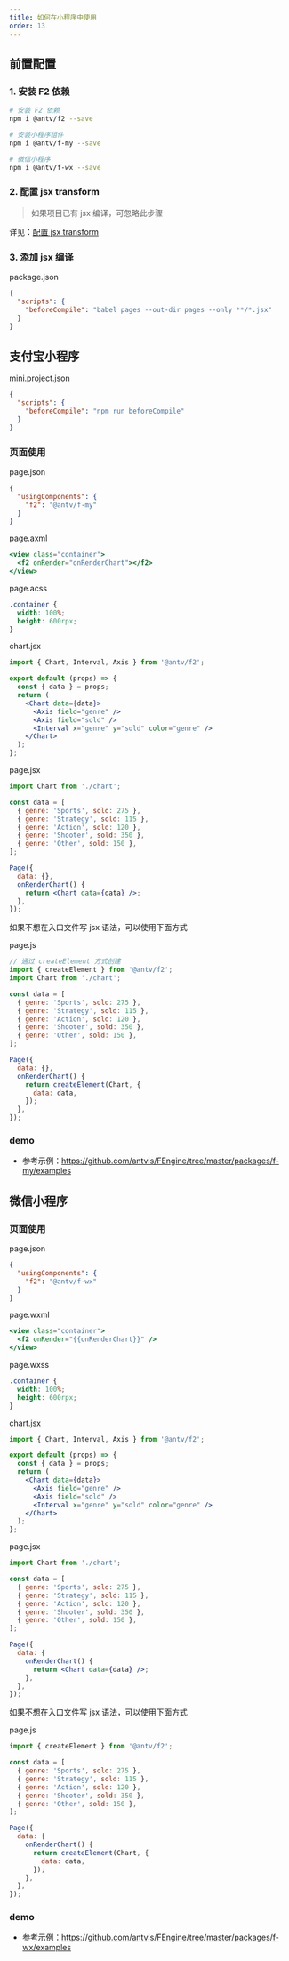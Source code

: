 ```yaml
---
title: 如何在小程序中使用
order: 13
---
```


## 前置配置

### 1. 安装 F2 依赖

```bash
# 安装 F2 依赖
npm i @antv/f2 --save

# 安装小程序组件
npm i @antv/f-my --save

# 微信小程序
npm i @antv/f-wx --save

```

### 2. 配置 jsx transform

> 如果项目已有 jsx 编译，可忽略此步骤

详见：[配置 jsx transform](./jsx-transform)

### 3. 添加 jsx 编译

package.json

```json
{
  "scripts": {
    "beforeCompile": "babel pages --out-dir pages --only **/*.jsx"
  }
}
```

## 支付宝小程序

mini.project.json

```json
{
  "scripts": {
    "beforeCompile": "npm run beforeCompile"
  }
}
```

### 页面使用

page.json

```json
{
  "usingComponents": {
    "f2": "@antv/f-my"
  }
}
```

page.axml

```jsx
<view class="container">
  <f2 onRender="onRenderChart"></f2>
</view>
```

page.acss

```css
.container {
  width: 100%;
  height: 600rpx;
}
```

chart.jsx

```jsx
import { Chart, Interval, Axis } from '@antv/f2';

export default (props) => {
  const { data } = props;
  return (
    <Chart data={data}>
      <Axis field="genre" />
      <Axis field="sold" />
      <Interval x="genre" y="sold" color="genre" />
    </Chart>
  );
};
```

page.jsx

```jsx
import Chart from './chart';

const data = [
  { genre: 'Sports', sold: 275 },
  { genre: 'Strategy', sold: 115 },
  { genre: 'Action', sold: 120 },
  { genre: 'Shooter', sold: 350 },
  { genre: 'Other', sold: 150 },
];

Page({
  data: {},
  onRenderChart() {
    return <Chart data={data} />;
  },
});
```

如果不想在入口文件写 jsx 语法，可以使用下面方式

page.js

```jsx
// 通过 createElement 方式创建
import { createElement } from '@antv/f2';
import Chart from './chart';

const data = [
  { genre: 'Sports', sold: 275 },
  { genre: 'Strategy', sold: 115 },
  { genre: 'Action', sold: 120 },
  { genre: 'Shooter', sold: 350 },
  { genre: 'Other', sold: 150 },
];

Page({
  data: {},
  onRenderChart() {
    return createElement(Chart, {
      data: data,
    });
  },
});
```

### demo

- 参考示例：https://github.com/antvis/FEngine/tree/master/packages/f-my/examples

## 微信小程序

### 页面使用

page.json

```json
{
  "usingComponents": {
    "f2": "@antv/f-wx"
  }
}
```

page.wxml

```jsx
<view class="container">
  <f2 onRender="{{onRenderChart}}" />
</view>
```

page.wxss

```css
.container {
  width: 100%;
  height: 600rpx;
}
```

chart.jsx

```jsx
import { Chart, Interval, Axis } from '@antv/f2';

export default (props) => {
  const { data } = props;
  return (
    <Chart data={data}>
      <Axis field="genre" />
      <Axis field="sold" />
      <Interval x="genre" y="sold" color="genre" />
    </Chart>
  );
};
```

page.jsx

```jsx
import Chart from './chart';

const data = [
  { genre: 'Sports', sold: 275 },
  { genre: 'Strategy', sold: 115 },
  { genre: 'Action', sold: 120 },
  { genre: 'Shooter', sold: 350 },
  { genre: 'Other', sold: 150 },
];

Page({
  data: {
    onRenderChart() {
      return <Chart data={data} />;
    },
  },
});
```

如果不想在入口文件写 jsx 语法，可以使用下面方式

page.js

```jsx
import { createElement } from '@antv/f2';

const data = [
  { genre: 'Sports', sold: 275 },
  { genre: 'Strategy', sold: 115 },
  { genre: 'Action', sold: 120 },
  { genre: 'Shooter', sold: 350 },
  { genre: 'Other', sold: 150 },
];

Page({
  data: {
    onRenderChart() {
      return createElement(Chart, {
        data: data,
      });
    },
  },
});
```

### demo

- 参考示例：https://github.com/antvis/FEngine/tree/master/packages/f-wx/examples
